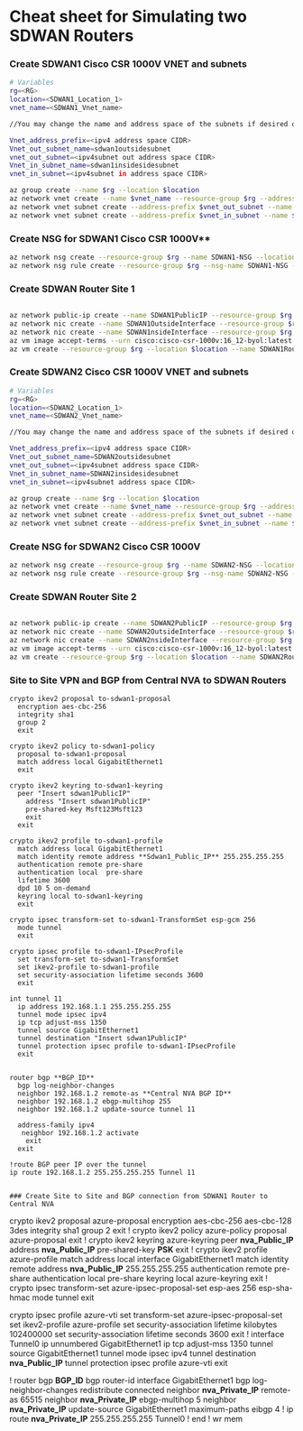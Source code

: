 # Cheat sheet for Simulating two SDWAN Routers

### Create SDWAN1 Cisco CSR 1000V VNET and subnets

```bash
# Variables
rg=<RG>
location=<SDWAN1_Location_1>
vnet_name=<SDWAN1_Vnet_name>

//You may change the name and address space of the subnets if desired or required. 

Vnet_address_prefix=<ipv4 address space CIDR>
Vnet_out_subnet_name=sdwan1outsidesubnet
vnet_out_subnet=<ipv4subnet out address space CIDR>
Vnet_in_subnet_name=sdwan1insidesidesubnet
vnet_in_subnet=<ipv4subnet in address space CIDR>

az group create --name $rg --location $location
az network vnet create --name $vnet_name --resource-group $rg --address-prefix $Vnet_address_prefix
az network vnet subnet create --address-prefix $vnet_out_subnet --name $Vnet_out_subnet_name --resource-group $rg --vnet-name $vnet_name
az network vnet subnet create --address-prefix $vnet_in_subnet --name $Vnet_in_subnet_name --resource-group $rg --vnet-name $vnet_name

```
### Create NSG for SDWAN1 Cisco CSR 1000V**
```bash
az network nsg create --resource-group $rg --name SDWAN1-NSG --location $location
az network nsg rule create --resource-group $rg --nsg-name SDWAN1-NSG --name all --access Allow --protocol "*" --direction Inbound --priority 100 --source-address-prefix "*" --source-port-range "*" --destination-address-prefix "*" --destination-port-range "*"

```

### Create SDWAN Router Site 1

```bash

az network public-ip create --name SDWAN1PublicIP --resource-group $rg --idle-timeout 30 --allocation-method Static
az network nic create --name SDWAN1OutsideInterface --resource-group $rg --subnet $Vnet_out_subnet_name --vnet $vnet_name --public-ip-address SDWAN1PublicIP --ip-forwarding true --network-security-group SDWAN1-NSG
az network nic create --name SDWAN1nsideInterface --resource-group $rg --subnet $Vnet_in_subnet_name --vnet $vnet_name --ip-forwarding true --network-security-group SDWAN1-NSG
az vm image accept-terms --urn cisco:cisco-csr-1000v:16_12-byol:latest
az vm create --resource-group $rg --location $location --name SDWAN1Router --size Standard_D2_v2 --nics SDWAN1OutsideInterface SDWAN1nsideInterface  --image cisco:cisco-csr-1000v:16_12-byol:latest --admin-username azureuser --admin-password Msft123Msft123 --no-wait
```

### Create SDWAN2 Cisco CSR 1000V VNET and subnets

```bash
# Variables
rg=<RG>
location=<SDWAN2_Location_1>
vnet_name=<SDWAN2_Vnet_name>

//You may change the name and address space of the subnets if desired or required. 

Vnet_address_prefix=<ipv4 address space CIDR>
Vnet_out_subnet_name=SDWAN2outsidesubnet
vnet_out_subnet=<ipv4subnet address space CIDR>
Vnet_in_subnet_name=SDWAN2insidesidesubnet
vnet_in_subnet=<ipv4subnet address space CIDR>

az group create --name $rg --location $location
az network vnet create --name $vnet_name --resource-group $rg --address-prefix $Vnet_address_prefix
az network vnet subnet create --address-prefix $vnet_out_subnet --name $Vnet_out_subnet_name --resource-group $rg --vnet-name $vnet_name
az network vnet subnet create --address-prefix $vnet_in_subnet --name $Vnet_in_subnet_name --resource-group $rg --vnet-name $vnet_name

```
### Create NSG for SDWAN2 Cisco CSR 1000V
```bash
az network nsg create --resource-group $rg --name SDWAN2-NSG --location $location
az network nsg rule create --resource-group $rg --nsg-name SDWAN2-NSG --name all --access Allow --protocol "*" --direction Inbound --priority 100 --source-address-prefix "*" --source-port-range "*" --destination-address-prefix "*" --destination-port-range "*"

```

### Create SDWAN Router Site 2

```bash

az network public-ip create --name SDWAN2PublicIP --resource-group $rg --idle-timeout 30 --allocation-method Static
az network nic create --name SDWAN2OutsideInterface --resource-group $rg --subnet $Vnet_out_subnet_name --vnet $vnet_name --public-ip-address SDWAN2PublicIP --ip-forwarding true --network-security-group SDWAN2-NSG
az network nic create --name SDWAN2nsideInterface --resource-group $rg --subnet $Vnet_in_subnet_name --vnet $vnet_name --ip-forwarding true --network-security-group SDWAN2-NSG
az vm image accept-terms --urn cisco:cisco-csr-1000v:16_12-byol:latest
az vm create --resource-group $rg --location $location --name SDWAN2Router --size Standard_D2_v2 --nics SDWAN2OutsideInterface SDWAN2nsideInterface  --image cisco:cisco-csr-1000v:16_12-byol:latest --admin-username azureuser --admin-password Msft123Msft123 --no-wait
```

### Site to Site VPN and BGP from Central NVA to SDWAN Routers
```
crypto ikev2 proposal to-sdwan1-proposal
  encryption aes-cbc-256
  integrity sha1
  group 2
  exit

crypto ikev2 policy to-sdwan1-policy
  proposal to-sdwan1-proposal
  match address local GigabitEthernet1
  exit
  
crypto ikev2 keyring to-sdwan1-keyring
  peer "Insert sdwan1PublicIP"
    address "Insert sdwan1PublicIP"
    pre-shared-key Msft123Msft123
    exit
  exit

crypto ikev2 profile to-sdwan1-profile
  match address local GigabitEthernet1
  match identity remote address **Sdwan1_Public_IP** 255.255.255.255
  authentication remote pre-share
  authentication local  pre-share
  lifetime 3600
  dpd 10 5 on-demand
  keyring local to-sdwan1-keyring
  exit

crypto ipsec transform-set to-sdwan1-TransformSet esp-gcm 256 
  mode tunnel
  exit

crypto ipsec profile to-sdwan1-IPsecProfile
  set transform-set to-sdwan1-TransformSet
  set ikev2-profile to-sdwan1-profile
  set security-association lifetime seconds 3600
  exit

int tunnel 11
  ip address 192.168.1.1 255.255.255.255
  tunnel mode ipsec ipv4
  ip tcp adjust-mss 1350
  tunnel source GigabitEthernet1
  tunnel destination "Insert sdwan1PublicIP"
  tunnel protection ipsec profile to-sdwan1-IPsecProfile
  exit 


router bgp **BGP_ID**
  bgp log-neighbor-changes
  neighbor 192.168.1.2 remote-as **Central NVA BGP ID**
  neighbor 192.168.1.2 ebgp-multihop 255
  neighbor 192.168.1.2 update-source tunnel 11

  address-family ipv4
   neighbor 192.168.1.2 activate    
    exit
  exit

!route BGP peer IP over the tunnel
ip route 192.168.1.2 255.255.255.255 Tunnel 11


### Create Site to Site and BGP connection from SDWAN1 Router to Central NVA

```
crypto ikev2 proposal azure-proposal
  encryption aes-cbc-256 aes-cbc-128 3des
  integrity sha1
  group 2
  exit
!
crypto ikev2 policy azure-policy
  proposal azure-proposal
  exit
!
crypto ikev2 keyring azure-keyring
  peer **nva_Public_IP**
    address **nva_Public_IP**
    pre-shared-key **PSK**
    exit
!
crypto ikev2 profile azure-profile
  match address local interface GigabitEthernet1
  match identity remote address **nva_Public_IP** 255.255.255.255
  authentication remote pre-share
  authentication local pre-share
  keyring local azure-keyring
  exit
!
crypto ipsec transform-set azure-ipsec-proposal-set esp-aes 256 esp-sha-hmac
 mode tunnel
 exit

crypto ipsec profile azure-vti
  set transform-set azure-ipsec-proposal-set
  set ikev2-profile azure-profile
  set security-association lifetime kilobytes 102400000
  set security-association lifetime seconds 3600 
 exit
!
interface Tunnel0
 ip unnumbered GigabitEthernet1 
 ip tcp adjust-mss 1350
 tunnel source GigabitEthernet1
 tunnel mode ipsec ipv4
 tunnel destination **nva_Public_IP**
 tunnel protection ipsec profile azure-vti
exit

!
router bgp **BGP_ID**
 bgp router-id interface GigabitEthernet1
 bgp log-neighbor-changes
 redistribute connected
 neighbor **nva_Private_IP** remote-as 65515
 neighbor **nva_Private_IP** ebgp-multihop 5
 neighbor **nva_Private_IP** update-source GigabitEthernet1
 maximum-paths eibgp 4
!
ip route **nva_Private_IP** 255.255.255.255 Tunnel0
!
end
!
wr mem
```
